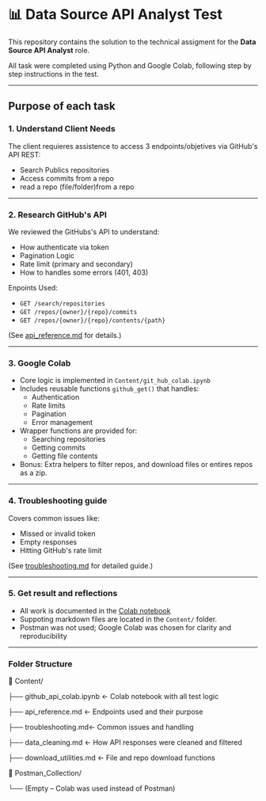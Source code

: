 
# 📊 Data Source API Analyst Test

This repository contains the solution to the technical assigment for the **Data Source API Analyst** role.

All task were completed using Python and Google Colab, following step by step instructions in the test.

---

## Purpose of each task

### 1. **Understand Client Needs**

The client requieres assistence to access 3 endpoints/objetives via GitHub's API REST:

- Search Publics repositories
- Access commits from a repo
- read a repo (file/folder)from a repo

---

### 2. **Research GitHub's API**

We reviewed the GitHubs's API to understand:

- How authenticate via token
- Pagination Logic
- Rate limit (primary and secondary)
- How to handles some errors (401, 403)

Enpoints Used:

- `GET /search/repositories`
- `GET /repos/{owner}/{repo}/commits`
- `GET /repos/{owner}/{repo}/contents/{path}`

(See [api_reference.md](Content/api_reference.md) for details.)
  
---

### 3. **Google Colab**

- Core logic is implemented in `Content/git_hub_colab.ipynb`
- Includes reusable functions `github_get()` that handles:
  - Authentication
  - Rate limits
  - Pagination
  - Error management
- Wrapper functions are provided for:
  - Searching repositories
  - Getting commits
  - Getting file contents
- Bonus: Extra helpers to filter repos, and download files or entires repos as a zip.

---

### 4. **Troubleshooting guide**

Covers common issues like:

- Missed or invalid token
- Empty responses
- Hitting GitHub's rate limit

(See [troubleshooting.md](Content/troubleshooting.md) for detailed guide.)

---

### 5. **Get result and reflections**

- All work is documented in the [Colab notebook](Content/github_api_colab.ipynb)
- Suppoting markdown files are located in the `Content/` folder.
- Postman was not used; Google Colab was chosen for clarity and reproducibility

---

### **Folder Structure**

📁 Content/

├── github_api_colab.ipynb ← Colab notebook with all test logic

├── api_reference.md ← Endpoints used and their purpose

├── troubleshooting.md← Common issues and handling

├── data_cleaning.md ← How API responses were cleaned and filtered

├── download_utilities.md ←  File and repo download functions

📁 Postman_Collection/

└── (Empty – Colab was used instead of Postman)
